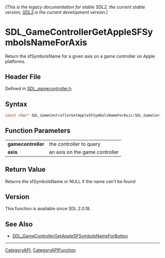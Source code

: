 ###### (This is the legacy documentation for stable SDL2, the current stable version; [SDL3](https://wiki.libsdl.org/SDL3/) is the current development version.)
# SDL_GameControllerGetAppleSFSymbolsNameForAxis

Return the sfSymbolsName for a given axis on a game controller on Apple platforms.

## Header File

Defined in [SDL_gamecontroller.h](https://github.com/libsdl-org/SDL/blob/SDL2/include/SDL_gamecontroller.h)

## Syntax

```c
const char* SDL_GameControllerGetAppleSFSymbolsNameForAxis(SDL_GameController *gamecontroller, SDL_GameControllerAxis axis);

```

## Function Parameters

|                        |                                |
| ---------------------- | ------------------------------ |
| **gamecontroller**     | the controller to query        |
| **axis**               | an axis on the game controller |

## Return Value

Returns the sfSymbolsName or NULL if the name can't be found

## Version

This function is available since SDL 2.0.18.

## See Also

* [SDL_GameControllerGetAppleSFSymbolsNameForButton](SDL_GameControllerGetAppleSFSymbolsNameForButton)

----
[CategoryAPI](CategoryAPI), [CategoryAPIFunction](CategoryAPIFunction)

